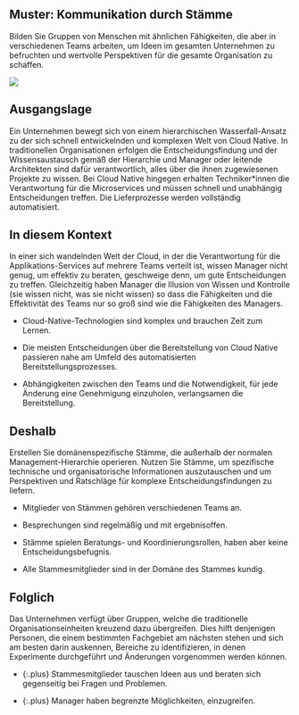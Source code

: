 ## Muster: Kommunikation durch Stämme

Bilden Sie Gruppen von Menschen mit ähnlichen Fähigkeiten, die aber in verschiedenen Teams arbeiten, um Ideen im gesamten Unternehmen zu befruchten und wertvolle Perspektiven für die gesamte Organisation zu schaffen.

![](../_images/5e15a57d9ba5cb75de43ca26_9.%20communicating%20through%20tribes.png)

## Ausgangslage

Ein Unternehmen bewegt sich von einem hierarchischen Wasserfall-Ansatz zu der sich schnell entwickelnden und komplexen Welt von Cloud Native.
In traditionellen Organisationen erfolgen die Entscheidungsfindung und der Wissensaustausch gemäß der Hierarchie und Manager oder leitende Architekten sind dafür verantwortlich, alles über die ihnen zugewiesenen Projekte zu wissen.
Bei Cloud Native hingegen erhalten Techniker\*innen die Verantwortung für die Microservices und müssen schnell und unabhängig Entscheidungen treffen.
Die Lieferprozesse werden vollständig automatisiert. 

## In diesem Kontext

In einer sich wandelnden Welt der Cloud, in der die Verantwortung für die Applikations-Services auf mehrere Teams verteilt ist, wissen Manager nicht genug, um effektiv zu beraten, geschweige denn, um gute Entscheidungen zu treffen.
Gleichzeitig haben Manager die Illusion von Wissen und Kontrolle (sie wissen nicht, was sie nicht wissen) so dass die Fähigkeiten und die Effektivität des Teams nur so groß sind wie die Fähigkeiten des Managers.

* Cloud-Native-Technologien sind komplex und brauchen Zeit zum Lernen.

* Die meisten Entscheidungen über die Bereitstellung von Cloud Native passieren nahe am Umfeld des automatisierten Bereitstellungsprozesses.

* Abhängigkeiten zwischen den Teams und die Notwendigkeit, für jede Änderung eine Genehmigung einzuholen, verlangsamen die Bereitstellung.

## Deshalb

Erstellen Sie domänenspezifische Stämme, die außerhalb der normalen Management-Hierarchie operieren.
Nutzen Sie Stämme, um spezifische technische und organisatorische Informationen auszutauschen und um Perspektiven und Ratschläge für komplexe Entscheidungsfindungen zu liefern.

* Mitglieder von Stämmen gehören verschiedenen Teams an.

* Besprechungen sind regelmäßig und mit ergebnisoffen.

* Stämme spielen Beratungs- und Koordinierungsrollen, haben aber keine Entscheidungsbefugnis.

* Alle Stammesmitglieder sind in der Domäne des Stammes kundig.

## Folglich

Das Unternehmen verfügt über Gruppen, welche die traditionelle Organisationseinheiten kreuzend dazu übergreifen.
Dies hilft denjenigen Personen, die einem bestimmten Fachgebiet am nächsten stehen und sich am besten darin auskennen, Bereiche zu identifizieren, in denen Experimente durchgeführt und Änderungen vorgenommen werden können.

- {:.plus} Stammesmitglieder tauschen Ideen aus und beraten sich gegenseitig bei Fragen und Problemen.

- {:.plus} Manager haben begrenzte Möglichkeiten, einzugreifen.


